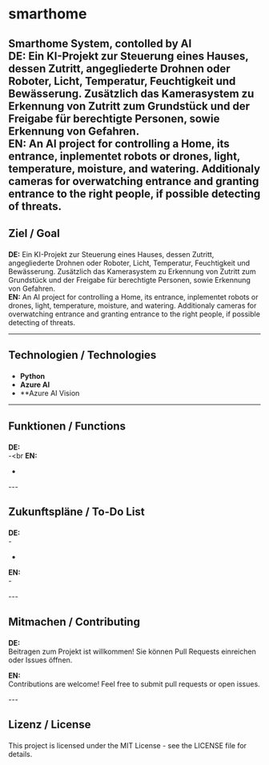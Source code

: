# smarthome<p>
Smarthome System, contolled by AI<br>
**DE:** Ein KI-Projekt zur Steuerung eines Hauses, dessen Zutritt, angegliederte Drohnen oder Roboter, Licht, Temperatur, Feuchtigkeit und Bewässerung. Zusätzlich das Kamerasystem zu Erkennung von Zutritt zum Grundstück und der Freigabe für berechtigte Personen, sowie Erkennung von Gefahren.<br>
**EN:** An AI project for controlling a Home, its entrance, inplementet robots or drones, light, temperature, moisture, and watering. Additionaly cameras for overwatching entrance and granting entrance to the right people, if possible detecting of threats.<p>
---

## Ziel / Goal   <p>
**DE:** Ein KI-Projekt zur Steuerung eines Hauses, dessen Zutritt, angegliederte Drohnen oder Roboter, Licht, Temperatur, Feuchtigkeit und Bewässerung. Zusätzlich das Kamerasystem zu Erkennung von Zutritt zum Grundstück und der Freigabe für berechtigte Personen, sowie Erkennung von Gefahren.<br>
**EN:** An AI project for controlling a Home, its entrance, inplementet robots or drones, light, temperature, moisture, and watering. Additionaly cameras for overwatching entrance and granting entrance to the right people, if possible detecting of threats.<p>

---

## Technologien / Technologies  <p>
- **Python**  <br>
- **Azure AI**  <br>
- **Azure AI Vision <p>
---

## Funktionen / Functions  <p>
**DE:**  <br>
-<br
**EN:**  <br>
- <br>

---<br>

## Zukunftspläne / To-Do List  <p>
**DE:**  <br>
-<br>
- <br>
**EN:**  <br>
-<br>

---<p>

## Mitmachen / Contributing  <p>
**DE:**  
Beitragen zum Projekt ist willkommen! Sie können Pull Requests einreichen oder Issues öffnen.  <br>

**EN:**  <br>
Contributions are welcome! Feel free to submit pull requests or open issues.  <br>

---<p>

## Lizenz / License  <p>
This project is licensed under the MIT License - see the LICENSE file for details.
